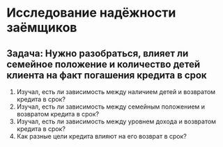 # Исследование надёжности заёмщиков
## Задача: Нужно разобраться, влияет ли семейное положение и количество детей клиента на факт погашения кредита в срок
1. Изучал, есть ли зависимость между наличием детей и возвратом кредита в срок?
2. Изучал, есть ли зависимость между семейным положением и возвратом кредита в срок?
3. Изучал, есть ли зависимость между уровнем дохода и возвратом кредита в срок?
4. Как разные цели кредита влияют на его возврат в срок?
